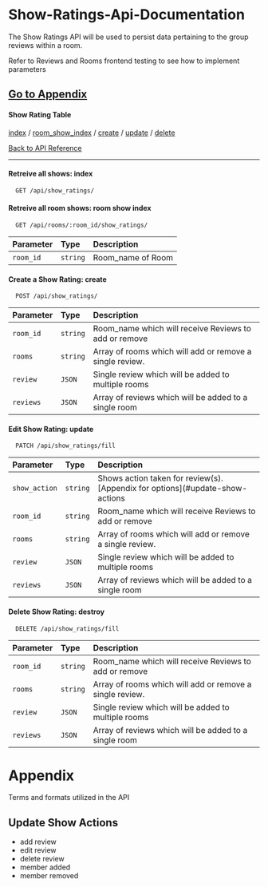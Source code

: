 # Show-Ratings-Api-Documentation

The Show Ratings API will be used to persist data pertaining to the group reviews within a room.

Refer to Reviews and Rooms frontend testing to see how to implement parameters

[Go to Appendix](#Appendix)
---
#### **Show Rating Table** 
[index](#retreive-all-shows-index) / 
[room_show_index](#retreive-all-room-shows-room-show-index) / 
[create](#create-a-show-rating-create) / 
[update](#edit-show-rating-update) / 
[delete](#delete-show-rating-destroy) 

[Back to API Reference](#API-Reference)

---
#### Retreive all shows: index

```http
  GET /api/show_ratings/
```

#### Retreive all room shows: room show index

```http
  GET /api/rooms/:room_id/show_ratings/
```

| Parameter | Type     | Description                   |
| :-------- | :------- | :-------------------------    |
| `room_id` | `string` | Room_name of Room |

#### Create a Show Rating: create

```http
  POST /api/show_ratings/
```
| Parameter  | Type     | Description                    |
| :--------- | :------- | :-------------------------     |
| `room_id` | `string` | Room_name which will receive Reviews to add or remove|
| `rooms` | `string` | Array of rooms which will add or remove a single review.|
| `review` | `JSON` | Single review which will be added to multiple rooms |
| `reviews` | `JSON` | Array of reviews which will be added to a single room |


#### Edit Show Rating: update

```http
  PATCH /api/show_ratings/fill
```

| Parameter  | Type     | Description                    |
| :--------- | :------- | :-------------------------     |
| `show_action` | `string` | Shows action taken for review(s). [Appendix for options](#update-show-actions|
| `room_id` | `string` | Room_name which will receive Reviews to add or remove|
| `rooms` | `string` | Array of rooms which will add or remove a single review.|
| `review` | `JSON` | Single review which will be added to multiple rooms |
| `reviews` | `JSON` | Array of reviews which will be added to a single room |

#### Delete Show Rating: destroy

```http
  DELETE /api/show_ratings/fill
```

| Parameter | Type     | Description                       |
| :-------- | :------- | :-------------------------------- |
| `room_id` | `string` | Room_name which will receive Reviews to add or remove|
| `rooms` | `string` | Array of rooms which will add or remove a single review.|
| `review` | `JSON` | Single review which will be added to multiple rooms |
| `reviews` | `JSON` | Array of reviews which will be added to a single room |

# Appendix

Terms and formats utilized in the API

## Update Show Actions
- add review
- edit review
- delete review
- member added
- member removed